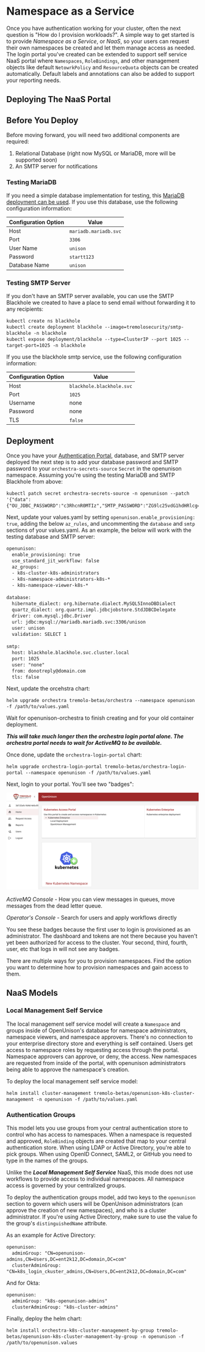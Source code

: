 # Namespace as a Service

Once you have authentication working for your cluster, often the next question is "How do I provision workloads?".
A simple way to get started is to provide *Namespace as a Service*, or *NaaS*, so your users can request their
own namespaces be created and let them manage access as needed.  The login portal you've created can be extended
to support self service NaaS portal where `Namespaces`, `RoleBindings`, and other management objects like 
default `NetowrkPolicy` and `ResourceQuota` objects can be created automatically.  Default labels and annotations
can also be added to support your reporting needs.

## Deploying The NaaS Portal

## Before You Deploy

Before moving forward, you will need two additional components are required:

1. Relational Database (right now MySQL or MariaDB, more will be supported soon)
2. An SMTP server for notifications

### Testing MariaDB

If you need a simple database implementation for testing, this [MariaDB deployment can be used](https://raw.githubusercontent.com/OpenUnison/kubeconeu/main/src/main/yaml/mariadb_k8s.yaml).  If you use this database, use the following configuration information:

| Configuration Option | Value |
| ---- | -------------------- |
| Host | `mariadb.mariadb.svc` |
| Port  | `3306` |
| User Name | `unison` |
| Password | `startt123` |
| Database Name | `unison` |

### Testing SMTP Server

If you don't have an SMTP server available, you can use the SMTP Blackhole we created to have a place to send email
without forwarding it to any recipients:

```
kubectl create ns blackhole
kubectl create deployment blackhole --image=tremolosecurity/smtp-blackhole -n blackhole
kubectl expose deployment/blackhole --type=ClusterIP --port 1025 --target-port=1025 -n blackhole
```

If you use the blackhole smtp service, use the following configuration information:

| Configuration Option | Value |
| -------------------- | ----- |
| Host | `blackhole.blackhole.svc` |
| Port | `1025` |
| Username | none |
| Password | none |
| TLS | `false` |

## Deployment

Once you have your [Authentication Portal](../deployauth/), database, and SMTP server deployed the next step is to
 add your database password and SMTP password to your `orchestra-secrets-source` `Secret` in the openunison namespace.  Assuming
you're using the testing MariaDB and SMTP Blackhole from above:

```
kubectl patch secret orchestra-secrets-source -n openunison --patch '{"data":{"OU_JDBC_PASSWORD":"c3RhcnR0MTIz","SMTP_PASSWORD":"ZG9lc25vdG1hdHRlcg=="}}'
```

Next, update your values.yaml by setting `openunison.enable_provisioning: true`, adding the below `az_rules`, and uncommenting the `database` and `smtp` sections of your values.yaml.
As an example, the below will work with the testing database and SMTP server:

```
openunison:
  enable_provisioning: true
  use_standard_jit_workflow: false
  az_groups:
  - k8s-cluster-k8s-administrators
  - k8s-namespace-administrators-k8s-*
  - k8s-namespace-viewer-k8s-*

database:
  hibernate_dialect: org.hibernate.dialect.MySQL5InnoDBDialect
  quartz_dialect: org.quartz.impl.jdbcjobstore.StdJDBCDelegate
  driver: com.mysql.jdbc.Driver
  url: jdbc:mysql://mariadb.mariadb.svc:3306/unison
  user: unison
  validation: SELECT 1

smtp:
  host: blackhole.blackhole.svc.cluster.local
  port: 1025
  user: "none"
  from: donotreply@domain.com
  tls: false
```

Next, update the orcehstra chart:

```
helm upgrade orchestra tremolo-betas/orchestra --namespace openunison -f /path/to/values.yaml
```

Wait for openunison-orchestra to finish creating and for your old container deployment.

***This will take much longer then the orchestra login portal alone.  The orchestra portal needs to wait for ActiveMQ to be available.***

Once done, update the `orchestra-login-portal` chart:

```
helm upgrade orchestra-login-portal tremolo-betas/orchestra-login-portal --namespace openunison -f /path/to/values.yaml
```

Next, login to your portal.  You'll see two "badges":

![NaaS Portal Login](../assets/images/ou-login-naas.png)

*ActiveMQ Console* - How you can view messages in queues, move messages from the dead letter queue.

*Operator's Console* - Search for users and apply workflows directly

You see these badges because the first user to login is provisioned as an administrator.  The dashboard and tokens are not there because you haven't yet been authorized for access to the cluster.  Your second, third, fourth, user, etc that logs in will not see any badges.

There are multiple ways for you to provision namespaces.  Find the option you want to determine how to provision namespaces and gain access to them.

## NaaS Models

### Local Management Self Service

The local management self service model will create a `Namespace` and groups inside of OpenUnison's database for namespace administrators, namespace viewers, and
namespace approvers.  There's no connection to your enterprise directory store and everything is self contained.  Users get access to namespace roles by
requesting access through the portal.  Namespace approvers can approve, or deny, the access.  New namespaces are requested from inside of the portal,
with openunison administrators being able to approve the namespace's creation.

To deploy the local management self service model:

```
helm install cluster-management tremolo-betas/openunison-k8s-cluster-management -n openunison -f /path/to/values.yaml
```

### Authentication Groups

This model lets you use groups from your central authentication store to control who has access to namespaces.  When a namespace is requested and approved, `RoleBinding` objects are created that map to your central authentication store.  When using LDAP or Active Directory, you're able to pick groups.  When using OpenID Connect, SAML2, or GitHub you need to type in the names of the groups.  

Unlike the ***Local Management Self Service*** NaaS, this mode does not use workflows to provide access to individual namespaces.  All namespace access is governed by your centralized groups.

To deploy the authentication groups model, add two keys to the `openunison` section to govern which users will be OpenUnison administrators (can approve the creation of new namespaces), and who is a cluster administrator.  If you're using Active Directory, make sure to use the value fo the group's `distinguishedName` attribute. 

As an example for Active Directory:

```
openunison:
  adminGroup: "CN=openunison-admins,CN=Users,DC=ent2k12,DC=domain,DC=com"
  clusterAdminGroup: "CN=k8s_login_ckuster_admins,CN=Users,DC=ent2k12,DC=domain,DC=com"
```

And for Okta:

```
openunison:
  adminGroup: "k8s-openunison-admins"
  clusterAdminGroup: "k8s-cluster-admins"
```

Finally, deploy the helm chart:

```
helm install orchestra-k8s-cluster-management-by-group tremolo-betas/openunison-k8s-cluster-management-by-group -n openunison -f /path/to/openunison.values
```